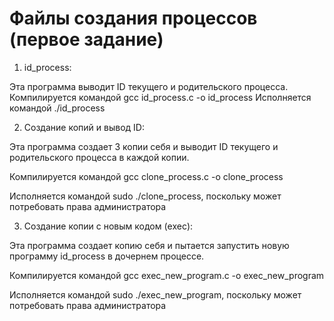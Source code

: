 # Файлы создания процессов (первое задание)

1. id_process:

Эта программа выводит ID текущего и родительского процесса. 
Компилируется командой gcc id_process.c -o id_process
Исполняется командой ./id_process 

2. Создание копий и вывод ID:

Эта программа создает 3 копии себя и выводит ID текущего и родительского процесса в каждой копии.

Компилируется командой gcc clone_process.c -o clone_process

Исполняется командой sudo ./clone_process, поскольку может потребовать права администратора


3. Создание копии с новым кодом (exec):

Эта программа создает копию себя и пытается запустить новую программу id_process в дочернем процессе.

Компилируется командой gcc exec_new_program.c -o exec_new_program

Исполняется командой sudo ./exec_new_program, поскольку может потребовать права администратора